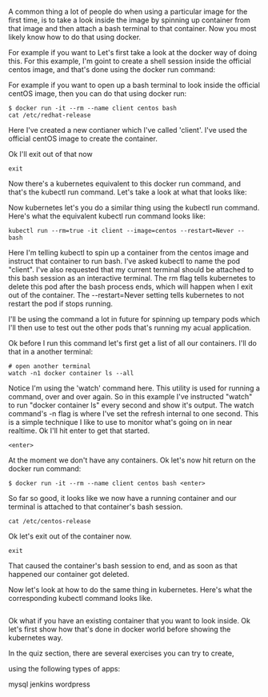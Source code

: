 A common thing a lot of people do when using a particular image for the first time, is to take a look inside the image by spinning up container from that image and then attach a bash terminal to that container. Now you most likely know how to do that using docker. 

For example if you want to Let's first take a look at the docker way of doing this. For this example, I'm goint to create a shell session inside the official centos image, and that's done using the docker run command:

For example if you want to open up a bash terminal to look inside the official centOS image, then you can do that using docker run:

```
$ docker run -it --rm --name client centos bash
cat /etc/redhat-release
```

Here I've created a new contianer which I've called 'client'. I've used the official centOS image to create the container. 

Ok I'll exit out of that now

```
exit
```

Now there's a kubernetes equivalent to this docker run command, and that's the kubectl run command. Let's take a look at what that looks like:

Now kubernetes let's you do a similar thing using the kubectl run command. Here's what the equivalent kubectl run command looks like:

```
kubectl run --rm=true -it client --image=centos --restart=Never -- bash
```



Here I'm telling kubectl to spin up a container from the centos image and instruct that container to run bash. I've asked kubectl to name the pod "client". I've also requested that my current terminal should be attached to this bash session as an interactive terminal. The rm flag tells kubernetes to delete this pod after the bash process ends, which will happen when I exit out of the container. The --restart=Never setting tells kubernetes to not restart the pod if stops running. 



I'll be using the command a lot in future for spinning up tempary pods which I'll then use to test out the other pods that's running my acual application. 













Ok before I run this command let's first get a list of all our containers. I'll do that in a another terminal:

```
# open another terminal
watch -n1 docker container ls --all
```






Notice I'm using the 'watch' command here. This utility is used for running a command, over and over again. So in this example I've instructed "watch" to run "docker container ls" every second and show it's output. The watch command's -n flag is where I've set the refresh internal to one second.  This is a simple technique I like to use to monitor what's going on in near realtime. Ok I'll hit enter to get that started. 

```
<enter>
```

At the moment we don't have any containers. Ok let's now hit return on the docker run command:

```
$ docker run -it --rm --name client centos bash <enter>
```

So far so good, it looks like we now have a running container and our terminal is attached to that container's bash session. 

```
cat /etc/centos-release
```

Ok let's exit out of the container now. 

```
exit
```

That caused the container's bash session to end, and as soon as that happened our container got deleted. 


Now let's look at how to do the same thing in kubernetes. Here's what the corresponding kubectl command looks like. 



```

```







Ok what if you have an existing container that you want to look inside. Ok let's first show how that's done in docker world before showing the kubernetes way. 







In the quiz section, there are several exercises you can try to create,

using the following types of apps:


mysql
jenkins
wordpress
